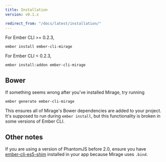 ```yaml
---
title: Installation
version: v0.1.x

redirect_from: "/docs/latest/installation/"
---
```


For Ember CLI >= 0.2.3,

```
ember install ember-cli-mirage
```

For Ember CLI < 0.2.3,

```
ember install:addon ember-cli-mirage
```

## Bower

If something seems wrong after you've installed Mirage, try running

```
ember generate ember-cli-mirage
```

This ensures all of Mirage's Bower dependencies are added to your project. It's supposed to run during `ember install`, but this functionality is broken in some versions of Ember CLI.

## Other notes

If you are using a version of PhantomJS before 2.0, ensure you have [ember-cli-es5-shim](https://github.com/pixelhandler/ember-cli-es5-shim) installed in your app because Mirage uses `.bind`.
